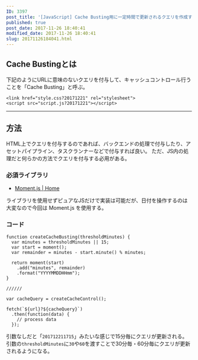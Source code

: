 ```yaml
---
ID: 3397
post_title: '[JavaScript] Cache Busting用に一定時間で更新されるクエリを作成する方法'
published: true
post_date: 2017-11-26 18:40:41
modified_date: 2017-11-26 18:40:41
slug: 20171126184041.html
---
```

<h2>Cache Bustingとは</h2>

下記のようにURLに意味のないクエリを付与して、キャッシュコントロール行うことを「Cache Busting」と呼ぶ。

<pre><code class="language-html">&lt;link href="style.css?20171221" rel="stylesheet"&gt;
&lt;script src="script.js?20171221"&gt;&lt;/script&gt;
</code></pre>

<hr />

<h2>方法</h2>

HTML上でクエリを付与するのであれば、バックエンドの処理で付与したり、アセットパイプライン、タスクランナーなどで付与すれば良い。
ただ、JS内の処理だと何らかの方法でクエリを付与する必用がある。

<h3>必須ライブラリ</h3>

<ul>
<li><a href="https://momentjs.com/">Moment.js | Home</a></li>
</ul>

ライブラリを使用せずピュアなJSだけで実装は可能だが、日付を操作するのは大変なので今回は Moment.js を使用する。

<h3>コード</h3>

<pre><code class="language-js">function createCacheBusting(thresholdMinutes) {
  var minutes = thresholdMinutes || 15;
  var start = moment();
  var remainder = minutes - start.minute() % minutes;

  return moment(start)
    .add("minutes", remainder)
    .format("YYYYMMDDHHmm");
}

//////

var cacheQuery = createCacheControl();

fetch(`${url}?${cacheQuery}`)
  .then(function(data) {
    // process data
  });
</code></pre>

引数なしだと「<code>201712211715</code>」みたいな感じで15分毎にクエリが更新される。 
引数の<code>thresholdMinutes</code>に<code>30</code>や<code>60</code>を渡すことで30分毎・60分毎にクエリが更新されるようになる。